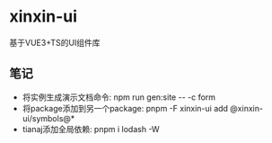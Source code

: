 # xinxin-ui
基于VUE3+TS的UI组件库


## 笔记
* 将实例生成演示文档命令: npm run gen:site -- -c form
* 将package添加到另一个package: pnpm -F xinxin-ui add @xinxin-ui/symbols@*
* tianaj添加全局依赖: pnpm i lodash -W